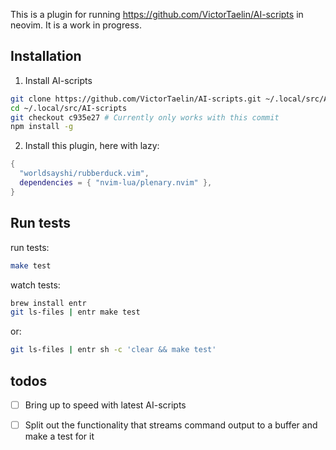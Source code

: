 
This is a plugin for running https://github.com/VictorTaelin/AI-scripts in neovim. It is a work in progress.


## Installation

1. Install AI-scripts
```bash
git clone https://github.com/VictorTaelin/AI-scripts.git ~/.local/src/AI-scripts
cd ~/.local/src/AI-scripts
git checkout c935e27 # Currently only works with this commit
npm install -g
```
2. Install this plugin, here with lazy:
```lua
{
  "worldsayshi/rubberduck.vim",
  dependencies = { "nvim-lua/plenary.nvim" },
}
```


## Run tests

run tests:
```bash
make test
```
watch tests:
```bash
brew install entr
git ls-files | entr make test
```
or:
```bash
git ls-files | entr sh -c 'clear && make test'
```

## todos
- [ ] Bring up to speed with latest AI-scripts
- [ ] Split out the functionality that streams command output to a buffer and make a test for it

